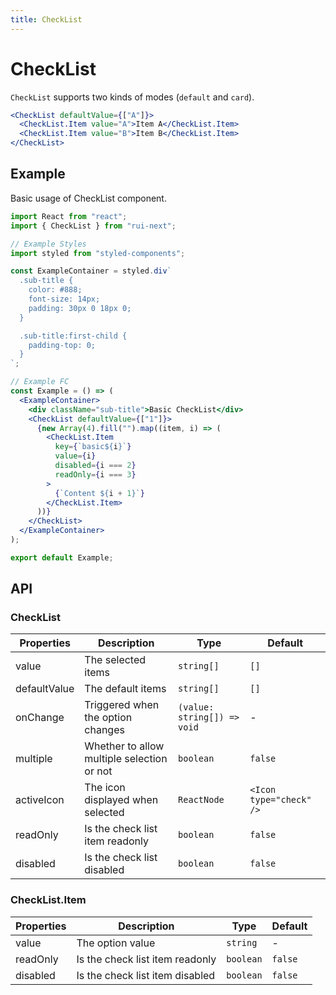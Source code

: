 ```yaml
---
title: CheckList
---
```


# CheckList

`CheckList` supports two kinds of modes (`default` and `card`).

```jsx
<CheckList defaultValue={["A"]}>
  <CheckList.Item value="A">Item A</CheckList.Item>
  <CheckList.Item value="B">Item B</CheckList.Item>
</CheckList>
```

## Example

Basic usage of CheckList component.

```jsx live=local
import React from "react";
import { CheckList } from "rui-next";

// Example Styles
import styled from "styled-components";

const ExampleContainer = styled.div`
  .sub-title {
    color: #888;
    font-size: 14px;
    padding: 30px 0 18px 0;
  }

  .sub-title:first-child {
    padding-top: 0;
  }
`;

// Example FC
const Example = () => (
  <ExampleContainer>
    <div className="sub-title">Basic CheckList</div>
    <CheckList defaultValue={["1"]}>
      {new Array(4).fill("").map((item, i) => (
        <CheckList.Item
          key={`basic${i}`}
          value={i}
          disabled={i === 2}
          readOnly={i === 3}
        >
          {`Content ${i + 1}`}
        </CheckList.Item>
      ))}
    </CheckList>
  </ExampleContainer>
);

export default Example;
```

## API

### CheckList

Properties | Description | Type | Default
-----------|-------------|------|--------
| value        | The selected items                         | `string[]`                  | `[]` |
| defaultValue | The default items                          | `string[]`                  | `[]` |
| onChange     | Triggered when the option changes          | `(value: string[]) => void` | - |
| multiple     | Whether to allow multiple selection or not | `boolean`                   | `false` |
| activeIcon   | The icon displayed when selected           | `ReactNode`                 | `<Icon type="check" />` |
| readOnly     | Is the check list item readonly            | `boolean`                   | `false` |
| disabled     | Is the check list disabled                 | `boolean`                   | `false` |

### CheckList.Item

Properties | Description | Type | Default
-----------|-------------|------|--------
| value    | The option value                | `string`  | - |
| readOnly | Is the check list item readonly | `boolean` | `false` |
| disabled | Is the check list item disabled | `boolean` | `false` |
